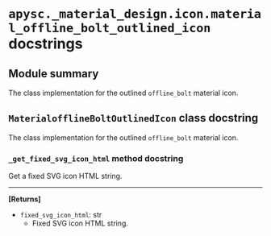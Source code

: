 # `apysc._material_design.icon.material_offline_bolt_outlined_icon` docstrings

## Module summary

The class implementation for the outlined `offline_bolt` material icon.

## `MaterialofflineBoltOutlinedIcon` class docstring

The class implementation for the outlined `offline_bolt` material icon.

### `_get_fixed_svg_icon_html` method docstring

Get a fixed SVG icon HTML string.<hr>

**[Returns]**

- `fixed_svg_icon_html`: str
  - Fixed SVG icon HTML string.